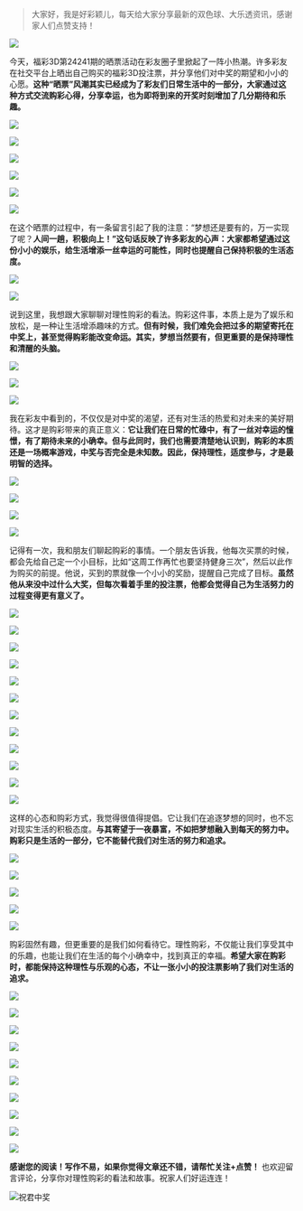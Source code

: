 > 大家好，我是好彩颖儿，每天给大家分享最新的双色球、大乐透资讯，感谢家人们点赞支持！


![](https://cdn.jsdelivr.net/gh/wangwenjie1314/PicCDN/2024-9-7/1725699491926-image.png)


今天，福彩3D第24241期的晒票活动在彩友圈子里掀起了一阵小热潮。许多彩友在社交平台上晒出自己购买的福彩3D投注票，并分享他们对中奖的期望和小小的心愿。**这种“晒票”风潮其实已经成为了彩友们日常生活中的一部分，大家通过这种方式交流购彩心得，分享幸运，也为即将到来的开奖时刻增加了几分期待和乐趣。**

![](https://cdn.jsdelivr.net/gh/wangwenjie1314/PicCDN/2024-9-7/1725699672201-image.png)

![](https://cdn.jsdelivr.net/gh/wangwenjie1314/PicCDN/2024-9-7/1725699680295-image.png)

![](https://cdn.jsdelivr.net/gh/wangwenjie1314/PicCDN/2024-9-7/1725699688365-image.png)


![](https://cdn.jsdelivr.net/gh/wangwenjie1314/PicCDN/2024-9-7/1725699355461-image.png)

![](https://cdn.jsdelivr.net/gh/wangwenjie1314/PicCDN/2024-9-7/1725699524660-image.png)

![](https://cdn.jsdelivr.net/gh/wangwenjie1314/PicCDN/2024-9-7/1725699513809-image.png)


在这个晒票的过程中，有一条留言引起了我的注意：“梦想还是要有的，万一实现了呢？**人间一趟，积极向上！”这句话反映了许多彩友的心声：大家都希望通过这份小小的娱乐，给生活增添一丝幸运的可能性，同时也提醒自己保持积极的生活态度。**


![](https://cdn.jsdelivr.net/gh/wangwenjie1314/PicCDN/2024-9-7/1725699544372-image.png)

![](https://cdn.jsdelivr.net/gh/wangwenjie1314/PicCDN/2024-9-7/1725699536729-image.png)


说到这里，我想跟大家聊聊对理性购彩的看法。购彩这件事，本质上是为了娱乐和放松，是一种让生活增添趣味的方式。**但有时候，我们难免会把过多的期望寄托在中奖上，甚至觉得购彩能改变命运。其实，梦想当然要有，但更重要的是保持理性和清醒的头脑。**


![](https://cdn.jsdelivr.net/gh/wangwenjie1314/PicCDN/2024-9-7/1725699565956-image.png)

![](https://cdn.jsdelivr.net/gh/wangwenjie1314/PicCDN/2024-9-7/1725699555574-image.png)

![](https://cdn.jsdelivr.net/gh/wangwenjie1314/PicCDN/2024-9-7/1725699575181-image.png)


我在彩友中看到的，不仅仅是对中奖的渴望，还有对生活的热爱和对未来的美好期待。这才是购彩带来的真正意义：**它让我们在日常的忙碌中，有了一丝对幸运的憧憬，有了期待未来的小确幸。但与此同时，我们也需要清楚地认识到，购彩的本质还是一场概率游戏，中奖与否完全是未知数。因此，保持理性，适度参与，才是最明智的选择。**


![](https://cdn.jsdelivr.net/gh/wangwenjie1314/PicCDN/2024-9-7/1725699588659-image.png)


![](https://cdn.jsdelivr.net/gh/wangwenjie1314/PicCDN/2024-9-7/1725699598395-image.png)

![](https://cdn.jsdelivr.net/gh/wangwenjie1314/PicCDN/2024-9-7/1725699605964-image.png)


![](https://cdn.jsdelivr.net/gh/wangwenjie1314/PicCDN/2024-9-7/1725699614451-image.png)


记得有一次，我和朋友们聊起购彩的事情。一个朋友告诉我，他每次买票的时候，都会先给自己定一个小目标，比如“这周工作再忙也要坚持健身三次”，然后以此作为购买的前提。他说，买到的票就像一个小小的奖励，提醒自己完成了目标。**虽然他从来没中过什么大奖，但每次看着手里的投注票，他都会觉得自己为生活努力的过程变得更有意义了。**


![](https://cdn.jsdelivr.net/gh/wangwenjie1314/PicCDN/2024-9-7/1725699642796-image.png)

![](https://cdn.jsdelivr.net/gh/wangwenjie1314/PicCDN/2024-9-7/1725699632120-image.png)

![](https://cdn.jsdelivr.net/gh/wangwenjie1314/PicCDN/2024-9-7/1725699655283-image.png)

![](https://cdn.jsdelivr.net/gh/wangwenjie1314/PicCDN/2024-9-7/1725699700382-image.png)

![](https://cdn.jsdelivr.net/gh/wangwenjie1314/PicCDN/2024-9-7/1725699708787-image.png)

![](https://cdn.jsdelivr.net/gh/wangwenjie1314/PicCDN/2024-9-7/1725699728855-image.png)

![](https://cdn.jsdelivr.net/gh/wangwenjie1314/PicCDN/2024-9-7/1725699717445-image.png)

![](https://cdn.jsdelivr.net/gh/wangwenjie1314/PicCDN/2024-9-7/1725699743292-image.png)

![](https://cdn.jsdelivr.net/gh/wangwenjie1314/PicCDN/2024-9-7/1725699766707-image.png)

![](https://cdn.jsdelivr.net/gh/wangwenjie1314/PicCDN/2024-9-7/1725699759832-image.png)

![](https://cdn.jsdelivr.net/gh/wangwenjie1314/PicCDN/2024-9-7/1725699753053-image.png)

![](https://cdn.jsdelivr.net/gh/wangwenjie1314/PicCDN/2024-9-7/1725699935197-image.png)


这样的心态和购彩方式，我觉得很值得提倡。它让我们在追逐梦想的同时，也不忘对现实生活的积极态度。**与其寄望于一夜暴富，不如把梦想融入到每天的努力中。购彩只是生活的一部分，它不能替代我们对生活的努力和追求。**

![](https://cdn.jsdelivr.net/gh/wangwenjie1314/PicCDN/2024-9-7/1725699926489-image.png)

![](https://cdn.jsdelivr.net/gh/wangwenjie1314/PicCDN/2024-9-7/1725699919418-image.png)


![](https://cdn.jsdelivr.net/gh/wangwenjie1314/PicCDN/2024-9-7/1725699797496-image.png)

![](https://cdn.jsdelivr.net/gh/wangwenjie1314/PicCDN/2024-9-7/1725699787483-image.png)

![](https://cdn.jsdelivr.net/gh/wangwenjie1314/PicCDN/2024-9-7/1725699777239-image.png)


购彩固然有趣，但更重要的是我们如何看待它。理性购彩，不仅能让我们享受其中的乐趣，也能让我们在生活的每个小确幸中，找到真正的幸福。**希望大家在购彩时，都能保持这种理性与乐观的心态，不让一张小小的投注票影响了我们对生活的追求。**

![](https://cdn.jsdelivr.net/gh/wangwenjie1314/PicCDN/2024-9-7/1725699901508-image.png)

![](https://cdn.jsdelivr.net/gh/wangwenjie1314/PicCDN/2024-9-7/1725699893579-image.png)

![](https://cdn.jsdelivr.net/gh/wangwenjie1314/PicCDN/2024-9-7/1725699886148-image.png)

![](https://cdn.jsdelivr.net/gh/wangwenjie1314/PicCDN/2024-9-7/1725699878478-image.png)

![](https://cdn.jsdelivr.net/gh/wangwenjie1314/PicCDN/2024-9-7/1725699869332-image.png)

![](https://cdn.jsdelivr.net/gh/wangwenjie1314/PicCDN/2024-9-7/1725699859280-image.png)


![](https://cdn.jsdelivr.net/gh/wangwenjie1314/PicCDN/2024-9-7/1725699815987-image.png)

![](https://cdn.jsdelivr.net/gh/wangwenjie1314/PicCDN/2024-9-7/1725699806066-image.png)

![](https://cdn.jsdelivr.net/gh/wangwenjie1314/PicCDN/2024-9-7/1725699829221-image.png)


![](https://cdn.jsdelivr.net/gh/wangwenjie1314/PicCDN/2024-9-7/1725699843353-image.png)

**感谢您的阅读！写作不易，如果你觉得文章还不错，请帮忙关注+点赞！** 也欢迎留言评论，分享你对理性购彩的看法和故事。祝家人们好运连连！

![祝君中奖](https://cdn.jsdelivr.net/gh/wangwenjie1314/PicCDN/2024-8-9/1723170742076-image.png)


